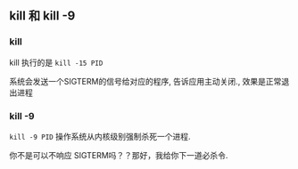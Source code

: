 ## kill 和 kill -9

### kill

kill 执行的是 `kill -15 PID`

系统会发送一个SIGTERM的信号给对应的程序,  告诉应用主动关闭., 效果是正常退出进程



### kill -9

`kill -9 PID` 操作系统从内核级别强制杀死一个进程.

你不是可以不响应 SIGTERM吗？？那好，我给你下一道必杀令.

